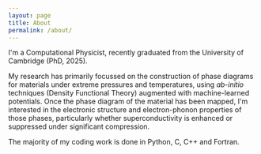 ```yaml
---
layout: page
title: About
permalink: /about/
---
```


I'm a Computational Physicist, recently graduated from the University of Cambridge (PhD, 2025).

My research has primarily focussed on the construction of phase diagrams for materials under extreme pressures and temperatures,
using *ab-initio* techniques (Density Functional Theory) augmented with machine-learned potentials. Once the phase diagram of the
material has been mapped, I'm interested in the electronic structure and electron-phonon properties of those phases, particularly
whether superconductivity is enhanced or suppressed under significant compression.

The majority of my coding work is done in Python, C, C++ and Fortran.
